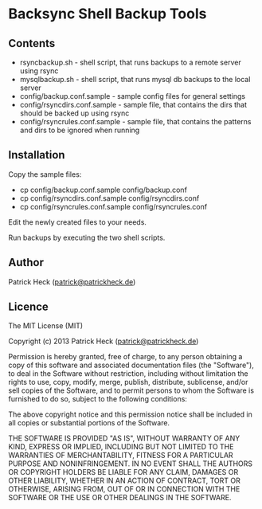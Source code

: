 Backsync Shell Backup Tools
===========================

Contents
--------
* rsyncbackup.sh - shell script, that runs backups to a remote server using rsync
* mysqlbackup.sh - shell script, that runs mysql db backups to the local server
* config/backup.conf.sample - sample config files for general settings
* config/rsyncdirs.conf.sample - sample file, that contains the dirs that should be backed up using rsync
* config/rsyncrules.conf.sample - sample file, that contains the patterns and dirs to be ignored when running

Installation
------------

Copy the sample files: 

* cp config/backup.conf.sample config/backup.conf
* cp config/rsyncdirs.conf.sample config/rsyncdirs.conf
* cp config/rsyncrules.conf.sample config/rsyncrules.conf

Edit the newly created files to your needs.

Run backups by executing the two shell scripts.


Author
------

Patrick Heck (patrick@patrickheck.de)

Licence
-------

The MIT License (MIT)

Copyright (c) 2013 Patrick Heck (patrick@patrickheck.de)

Permission is hereby granted, free of charge, to any person obtaining a copy of this software and associated documentation files (the "Software"), to deal in the Software without restriction, including without limitation the rights to use, copy, modify, merge, publish, distribute, sublicense, and/or sell copies of the Software, and to permit persons to whom the Software is furnished to do so, subject to the following conditions:

The above copyright notice and this permission notice shall be included in all copies or substantial portions of the Software.

THE SOFTWARE IS PROVIDED "AS IS", WITHOUT WARRANTY OF ANY KIND, EXPRESS OR IMPLIED, INCLUDING BUT NOT LIMITED TO THE WARRANTIES OF MERCHANTABILITY, FITNESS FOR A PARTICULAR PURPOSE AND NONINFRINGEMENT. IN NO EVENT SHALL THE AUTHORS OR COPYRIGHT HOLDERS BE LIABLE FOR ANY CLAIM, DAMAGES OR OTHER LIABILITY, WHETHER IN AN ACTION OF CONTRACT, TORT OR OTHERWISE, ARISING FROM, OUT OF OR IN CONNECTION WITH THE SOFTWARE OR THE USE OR OTHER DEALINGS IN THE SOFTWARE.
